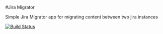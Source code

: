#Jira Migrator

Simple Jira Migrator app for migrating content between two jira instances

[![Build Status](https://travis-ci.org/lkulig/jira-migrator.svg?branch=master)](https://travis-ci.org/lkulig/jira-migrator)
